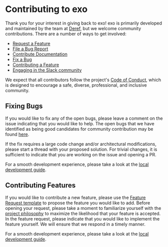# Contributing to exo

Thank you for your interest in giving back to exo! exo is primarily developed and maintained by the team at [Deref](https://deref.io), but we welcome community contributions. There are a number of ways to get involved:

- [Request a Feature](https://github.com/deref/exo/issues/new?labels=feature-request&template=feature_request.md&title=%5BFEATURE%5D)
- [File a Bug Report](https://github.com/deref/exo/issues/new?labels=bug&template=bug_report.md&title=%5BBUG%5D)
- [Contribute Documentation](https://github.com/deref/exo/new/main/doc)
- [Fix a Bug](#fixing-bugs)
- [Contributing a Feature](#contributing-features)
- [Engaging in the Slack community](https://join.slack.com/t/deref-community/shared_invite/zt-tu8arun7-qqpVcTe3IDHjpSG_TrSaBQ)

We expect that all contributors follow the project's [Code of Conduct](https://github.com/deref/exo/blob/main/CODE_OF_CONDUCT.md), which is designed to encourage a safe, diverse, professional, and inclusive community.

## Fixing Bugs

If you would like to fix any of the open bugs, please leave a comment on the issue indicating that you would like to help. The open bugs that we have identified as being good candidates for community contribution may be found [here](https://github.com/deref/exo/issues?q=is%3Aopen+is%3Aissue+label%3A%22help+wanted%22).

If the fix requires a large code change and/or architectural modifications, please start a thread with your proposed solution. For trivial changes, it is sufficient to indicate that you are working on the issue and opening a PR.

For a smooth development experience, please take a look at the [local development guide](https://github.com/deref/exo/blob/main/doc/local-development.md).

## Contributing Features

If you would like to contribute a new feature, please use the [Feature Request template](https://github.com/deref/exo/issues/new?labels=feature-request&template=feature_request.md&title=%5BFEATURE%5D) to propose the feature you would like to add. Before opening your request, please take a moment to familiarize yourself with the [project philosophy](https://github.com/deref/exo/blob/main/doc/project-philosophy.md) to maximize the likelihood that your feature is accepted. In the feature request, please indicate that you would like to implement the feature yourself. We will ensure that we respond in a timely manner.

For a smooth development experience, please take a look at the [local development guide](https://github.com/deref/exo/blob/main/doc/local-development.md).
